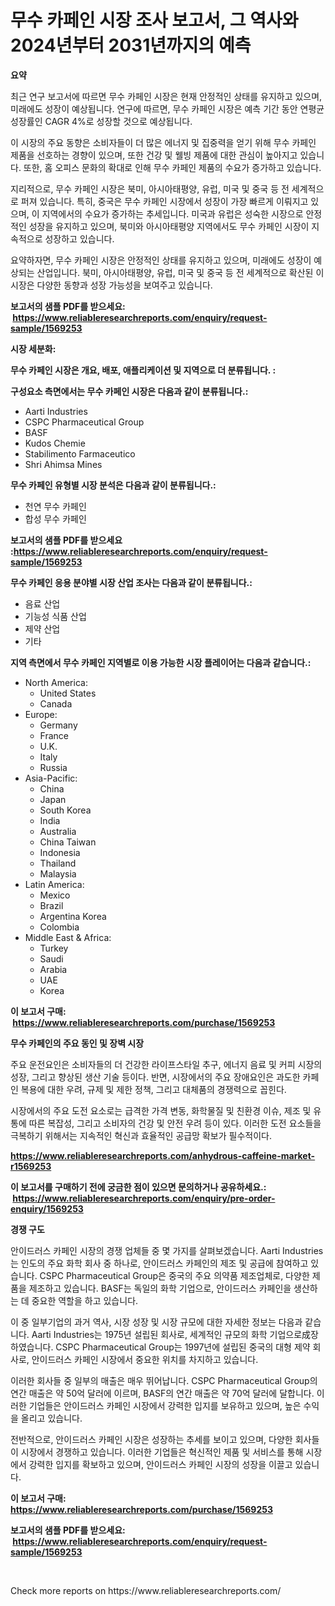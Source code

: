 <p><h1>무수 카페인 시장 조사 보고서, 그 역사와 2024년부터 2031년까지의 예측</h1></p><p><strong>요약</strong></p>
<p><p>최근 연구 보고서에 따르면 무수 카페인 시장은 현재 안정적인 상태를 유지하고 있으며, 미래에도 성장이 예상됩니다. 연구에 따르면, 무수 카페인 시장은 예측 기간 동안 연평균 성장률인 CAGR 4%로 성장할 것으로 예상됩니다.</p><p>이 시장의 주요 동향은 소비자들이 더 많은 에너지 및 집중력을 얻기 위해 무수 카페인 제품을 선호하는 경향이 있으며, 또한 건강 및 웰빙 제품에 대한 관심이 높아지고 있습니다. 또한, 홈 오피스 문화의 확대로 인해 무수 카페인 제품의 수요가 증가하고 있습니다.</p><p>지리적으로, 무수 카페인 시장은 북미, 아시아태평양, 유럽, 미국 및 중국 등 전 세계적으로 퍼져 있습니다. 특히, 중국은 무수 카페인 시장에서 성장이 가장 빠르게 이뤄지고 있으며, 이 지역에서의 수요가 증가하는 추세입니다. 미국과 유럽은 성숙한 시장으로 안정적인 성장을 유지하고 있으며, 북미와 아시아태평양 지역에서도 무수 카페인 시장이 지속적으로 성장하고 있습니다.</p><p>요약하자면, 무수 카페인 시장은 안정적인 상태를 유지하고 있으며, 미래에도 성장이 예상되는 산업입니다. 북미, 아시아태평양, 유럽, 미국 및 중국 등 전 세계적으로 확산된 이 시장은 다양한 동향과 성장 가능성을 보여주고 있습니다.</p></p>
<p><strong>보고서의 샘플 PDF를 받으세요: &nbsp;<a href="https://www.reliableresearchreports.com/enquiry/request-sample/1569253">https://www.reliableresearchreports.com/enquiry/request-sample/1569253</a></strong></p>
<p><strong>시장 세분화:</strong></p>
<p><strong> 무수 카페인 시장은 개요, 배포, 애플리케이션 및 지역으로 더 분류됩니다. :</strong></p>
<p><strong>구성요소 측면에서는 무수 카페인 시장은 다음과 같이 분류됩니다.:</strong></p>
<p><ul><li>Aarti Industries</li><li>CSPC Pharmaceutical Group</li><li>BASF</li><li>Kudos Chemie</li><li>Stabilimento Farmaceutico</li><li>Shri Ahimsa Mines</li></ul></p>
<p><strong> 무수 카페인 유형별 시장 분석은 다음과 같이 분류됩니다.:</strong></p>
<p><ul><li>천연 무수 카페인</li><li>합성 무수 카페인</li></ul></p>
<p><strong>보고서의 샘플 PDF를 받으세요 :<a href="https://www.reliableresearchreports.com/enquiry/request-sample/1569253">https://www.reliableresearchreports.com/enquiry/request-sample/1569253</a></strong></p>
<p><strong> 무수 카페인 응용 분야별 시장 산업 조사는 다음과 같이 분류됩니다.:</strong></p>
<p><ul><li>음료 산업</li><li>기능성 식품 산업</li><li>제약 산업</li><li>기타</li></ul></p>
<p><strong>지역 측면에서 무수 카페인 지역별로 이용 가능한 시장 플레이어는 다음과 같습니다.:</strong></p>
<p><ul>
    <li>
        North America:
        <ul>
            <li>United States</li>
            <li>Canada</li>
        </ul>
    </li>
    <li>
        Europe:
        <ul>
            <li>Germany</li>
            <li>France</li>
            <li>U.K.</li>
            <li>Italy</li>
            <li>Russia</li>
        </ul>
    </li>
    <li>
        Asia-Pacific:
        <ul>
            <li>China</li>
            <li>Japan</li>
            <li>South Korea</li>
            <li>India</li>
            <li>Australia</li>
            <li>China Taiwan</li>
            <li>Indonesia</li>
            <li>Thailand</li>
            <li>Malaysia</li>
        </ul>
    </li>
    <li>
        Latin America:
        <ul>
            <li>Mexico</li>
            <li>Brazil</li>
            <li>Argentina Korea</li>
            <li>Colombia</li>
        </ul>
    </li>
    <li>
        Middle East & Africa:
        <ul>
            <li>Turkey</li>
            <li>Saudi</li>
            <li>Arabia</li>
            <li>UAE</li>
            <li>Korea</li>
        </ul>
    </li>
    </ul></p>
<p><strong>이 보고서 구매: &nbsp;<a href="https://www.reliableresearchreports.com/purchase/1569253">https://www.reliableresearchreports.com/purchase/1569253</a></strong></p>
<p><strong>무수 카페인의 주요 동인 및 장벽 시장</strong></p>
<p><p>주요 운전요인은 소비자들의 더 건강한 라이프스타일 추구, 에너지 음료 및 커피 시장의 성장, 그리고 향상된 생산 기술 등이다. 반면, 시장에서의 주요 장애요인은 과도한 카페인 복용에 대한 우려, 규제 및 제한 정책, 그리고 대체품의 경쟁력으로 꼽힌다.</p><p>시장에서의 주요 도전 요소로는 급격한 가격 변동, 화학물질 및 친환경 이슈, 제조 및 유통에 따른 복잡성, 그리고 소비자의 건강 및 안전 우려 등이 있다. 이러한 도전 요소들을 극복하기 위해서는 지속적인 혁신과 효율적인 공급망 확보가 필수적이다.</p></p>
<p><strong><a href="https://www.reliableresearchreports.com/anhydrous-caffeine-market-r1569253">https://www.reliableresearchreports.com/anhydrous-caffeine-market-r1569253</a></strong></p>
<p><strong>이 보고서를 구매하기 전에 궁금한 점이 있으면 문의하거나 공유하세요.: &nbsp;<a href="https://www.reliableresearchreports.com/enquiry/pre-order-enquiry/1569253">https://www.reliableresearchreports.com/enquiry/pre-order-enquiry/1569253</a></strong></p>
<p><strong>경쟁 구도</strong></p>
<p><p>안이드러스 카페인 시장의 경쟁 업체들 중 몇 가지를 살펴보겠습니다. Aarti Industries는 인도의 주요 화학 회사 중 하나로, 안이드러스 카페인의 제조 및 공급에 참여하고 있습니다. CSPC Pharmaceutical Group은 중국의 주요 의약품 제조업체로, 다양한 제품을 제조하고 있습니다. BASF는 독일의 화학 기업으로, 안이드러스 카페인을 생산하는 데 중요한 역할을 하고 있습니다.</p><p>이 중 일부기업의 과거 역사, 시장 성장 및 시장 규모에 대한 자세한 정보는 다음과 같습니다. Aarti Industries는 1975년 설립된 회사로, 세계적인 규모의 화학 기업으로成장하였습니다. CSPC Pharmaceutical Group는 1997년에 설립된 중국의 대형 제약 회사로, 안이드러스 카페인 시장에서 중요한 위치를 차지하고 있습니다.</p><p>이러한 회사들 중 일부의 매출은 매우 뛰어납니다. CSPC Pharmaceutical Group의 연간 매출은 약 50억 달러에 이르며, BASF의 연간 매출은 약 70억 달러에 달합니다. 이러한 기업들은 안이드러스 카페인 시장에서 강력한 입지를 보유하고 있으며, 높은 수익을 올리고 있습니다.</p><p>전반적으로, 안이드러스 카페인 시장은 성장하는 추세를 보이고 있으며, 다양한 회사들이 시장에서 경쟁하고 있습니다. 이러한 기업들은 혁신적인 제품 및 서비스를 통해 시장에서 강력한 입지를 확보하고 있으며, 안이드러스 카페인 시장의 성장을 이끌고 있습니다.</p></p>
<p><strong>이 보고서 구매: &nbsp; <a href="https://www.reliableresearchreports.com/purchase/1569253">https://www.reliableresearchreports.com/purchase/1569253</a></strong></p>
<p><strong>보고서의 샘플 PDF를 받으세요: &nbsp;<a href="https://www.reliableresearchreports.com/enquiry/request-sample/1569253">https://www.reliableresearchreports.com/enquiry/request-sample/1569253</a></strong><strong></strong></p>
<p>&nbsp;</p>
<p>Check more reports on https://www.reliableresearchreports.com/</p>